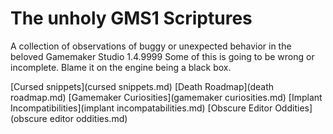 # The unholy GMS1 Scriptures
A collection of observations of buggy or unexpected behavior in the beloved Gamemaker Studio 1.4.9999
Some of this is going to be wrong or incomplete. Blame it on the engine being a black box.

[Cursed snippets](cursed snippets.md)
[Death Roadmap](death roadmap.md)
[Gamemaker Curiosities](gamemaker curiosities.md)
[Implant Incompatibilities](implant incompatabilities.md)
[Obscure Editor Oddities](obscure editor oddities.md)
